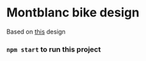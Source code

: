 # Montblanc bike design

Based on [this](https://www.figma.com/file/weSbpsAF9iTPoXXNFykkyD/Montblanc---Motorcycle-website-concept-design-(Community)?node-id=4%3A2) design



### `npm start` to run this project